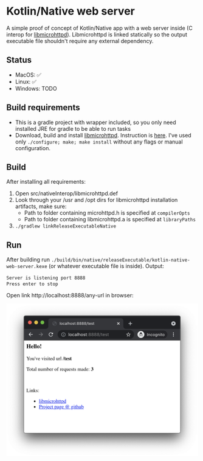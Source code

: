 # Kotlin/Native web server

A simple proof of concept of Kotlin/Native app with a web server inside (C interop for [libmicrohttpd](https://www.gnu.org/software/libmicrohttpd/)). Libmicrohttpd is linked statically so the output executable file shouldn't require any external dependency.

## Status

* MacOS: ✅
* Linux: ✅
* Windows: TODO

## Build requirements

* This is a gradle project with wrapper included, so you only need installed JRE for gradle to be able to run tasks
* Download, build and install [libmicrohttpd](https://www.gnu.org/software/libmicrohttpd/). Instruction is [here](https://github.com/ulion/libmicrohttpd/blob/master/INSTALL). I've used only `./configure; make; make install` without any flags or manual configuration.

## Build

After installing all requirements:

1. Open src/nativeInterop/libmicrohttpd.def
2. Look through your /usr and /opt dirs for libmicrohttpd installation artifacts, make sure:
   * Path to folder containing microhttpd.h is specified at `compilerOpts`
   * Path to folder containing libmicrohttpd.a is specified at `libraryPaths`
3. `./gradlew linkReleaseExecutableNative`

## Run

After building run `./build/bin/native/releaseExecutable/kotlin-native-web-server.kexe` (or whatever executable file is inside). Output:
```
Server is listening port 8888
Press enter to stop
```
Open link http://localhost:8888/any-url in browser:

![Browser screenshot](screenshot.png)
